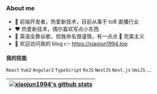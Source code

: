 ### About me

- 💼 前端开发者，热爱新技术，目前从事于 toB 直播行业
- ❤️ 热爱新技术，偶尔喜欢写点小东西
- 👀 英语全靠谷歌，但我命名很谨慎，有一点点 🤏 完美主义
- 👏 欢迎访问我的 blog 👉 <https://xiaojun1994.top>

**我的技能**

`React` `Vue2` `Angular2` `TypeScript` `RxJS` `NestJS` `Next.js` `UmiJS` ...



| <a href="https://github.com/xiaojun1994"><img align="center" src="https://github-readme-stats.vercel.app/api?username=xiaojun1994&show_icons=true&include_all_commits=true&theme=buefy&hide_border=true" alt="xiaojun1994's github stats" /></a> |
| ------------- |
